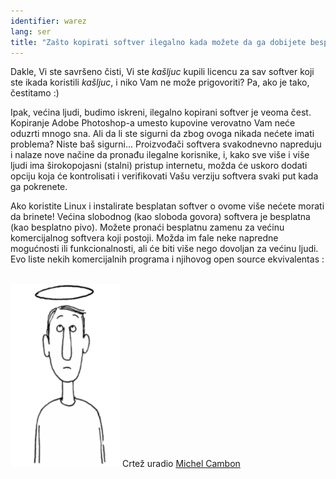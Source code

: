 ```yaml
---
identifier: warez
lang: ser
title: "Zašto kopirati softver ilegalno kada možete da ga dobijete besplatno?"
---
```


Dakle, Vi ste savršeno čisti, Vi ste *kašljuc* kupili licencu za sav softver koji ste ikada koristili *kašljuc*, 
i niko Vam ne može prigovoriti? Pa, ako je tako, čestitamo :)

Ipak, većina ljudi, budimo iskreni, ilegalno kopirani softver
je veoma čest. Kopiranje Adobe Photoshop-a umesto kupovine verovatno Vam 
neće oduzrti mnogo sna. Ali da li ste sigurni da zbog ovoga nikada 
nećete imati problema? Niste baš sigurni... Proizvođači softvera
svakodnevno napreduju i nalaze nove načine da pronađu ilegalne korisnike,
i, kako sve više i više ljudi ima širokopojasni (stalni) pristup internetu,
možda će uskoro dodati opciju koja će kontrolisati i verifikovati
Vašu verziju softvera svaki put kada ga pokrenete.

Ako koristite Linux i instalirate besplatan softver o ovome više nećete morati 
da brinete! Većina slobodnog (kao sloboda govora) softvera je besplatna 
(kao besplatno pivo). Možete pronaći besplatnu zamenu za većinu komercijalnog 
softvera koji postoji. Možda im fale neke napredne mogućnosti ili
funkcionalnosti, ali će biti više nego dovoljan za većinu ljudi. 
Evo liste nekih komercijalnih programa i njihovog open source ekvivalentas :


<?php

table_parser ("Da", "Ne", "Komercijalni", "Open source", "Postoji za
Windows?");


<br /><br>

<img src="/img/warez.png" />

Crtež uradio <a href="http://michel.cambon.free.fr/ampere/salle1bis.htm">Michel Cambon</a>




